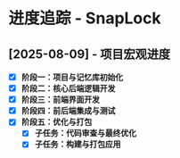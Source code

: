 # 进度追踪 - SnapLock

## [2025-08-09] - 项目宏观进度

- [x] **阶段一：项目与记忆库初始化**
- [x] **阶段二：核心后端逻辑开发**
- [x] **阶段三：前端界面开发**
- [x] **阶段四：前后端集成与测试**
- [x] **阶段五：优化与打包**
  - [x] **子任务：代码审查与最终优化**
  - [x] **子任务：构建与打包应用**